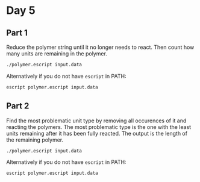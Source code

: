 # Day 5

## Part 1

Reduce the polymer string until it no longer needs to react. Then count how many units are remaining in the polymer.

```bash
./polymer.escript input.data
```

Alternatively if you do not have `escript` in PATH:

```bash
escript polymer.escript input.data
```

## Part 2

Find the most problematic unit type by removing all occurences of it and reacting the polymers. The most problematic type is the one with the least units remaining after it has been fully reacted. The output is the length of the remaining polymer.

```bash
./polymer.escript input.data
```

Alternatively if you do not have `escript` in PATH:

```bash
escript polymer.escript input.data
```